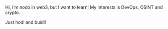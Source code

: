 Hi, i'm noob in web3, but I want to learn!
My interests is DevOps, OSINT and crypto. 

Just hodl and buidl!
<!---
keepyourlightson/keepyourlightson is a ✨ special ✨ repository because its `README.md` (this file) appears on your GitHub profile.
You can click the Preview link to take a look at your changes.
--->

